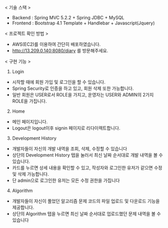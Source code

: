 < 기술 스택 >
- Backend : Spring MVC 5.2.2 + Spring JDBC + MySQL
- Frontend : Bootstrap 4.1 Template + Handlebar + Javascript(Jquery)

< 프로젝트 확인 방법 >
- AWS(EC2)를 이용하여 간단히 배포하였습니다.
- http://13.209.0.140:8080/diary 를 방문해주세요.

< 구현 기능 >
1. Login
- 시작할 때에 회원 가입 및 로그인을 할 수 있습니다.
- Spring Security로 인증을 하고 있고, 회원 삭제 또한 가능합니다.
- 일반 회원은 USER로서 ROLE을 가지고, 운영자는 USER와 ADMIN의 2가지 ROLE을 가집니다.

2. Home
- 메인 페이지입니다.
- Logout은 logout이후 signin 페이지로 리다이렉트합니다.

3. Development History
- 개발자들이 자신의 개발 내역을 조회, 삭제, 수정할 수 있습니다
- 상단의 Development History 탭을 눌러서 최신 날짜 순서대로 개발 내역을 볼 수 있습니다.
- 카드를 누르면 상세 내용을 확인할 수 있고, 작성자와 로그인한 유저가 같으면 수정 및 삭제 가능합니다.
- 단 admin으로 로그인한 유저는 모든 수정 권한을 가집니다

4. Algorithm
- 개발자들이 자신이 풀었던 알고리즘 문제 코드의 파일 업로드 및 다운로드 기능을 제공합니다.
- 상단의 Algorithm 탭을 누르면 최신 날짜 순서대로 업로드했던 문제 내역을 볼 수 있습니다
